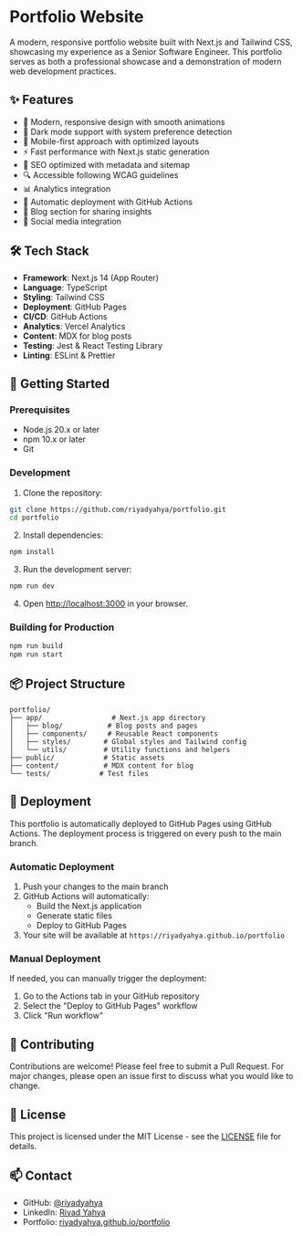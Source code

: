 # Portfolio Website

A modern, responsive portfolio website built with Next.js and Tailwind CSS, showcasing my experience as a Senior Software Engineer. This portfolio serves as both a professional showcase and a demonstration of modern web development practices.

## ✨ Features

- 🎨 Modern, responsive design with smooth animations
- 🌙 Dark mode support with system preference detection
- 📱 Mobile-first approach with optimized layouts
- ⚡ Fast performance with Next.js static generation
- 🎯 SEO optimized with metadata and sitemap
- 🔍 Accessible following WCAG guidelines
- 📊 Analytics integration
- 🔄 Automatic deployment with GitHub Actions
- 📝 Blog section for sharing insights
- 🔗 Social media integration

## 🛠️ Tech Stack

- **Framework**: Next.js 14 (App Router)
- **Language**: TypeScript
- **Styling**: Tailwind CSS
- **Deployment**: GitHub Pages
- **CI/CD**: GitHub Actions
- **Analytics**: Vercel Analytics
- **Content**: MDX for blog posts
- **Testing**: Jest & React Testing Library
- **Linting**: ESLint & Prettier

## 🚀 Getting Started

### Prerequisites

- Node.js 20.x or later
- npm 10.x or later
- Git

### Development

1. Clone the repository:
```bash
git clone https://github.com/riyadyahya/portfolio.git
cd portfolio
```

2. Install dependencies:
```bash
npm install
```

3. Run the development server:
```bash
npm run dev
```

4. Open [http://localhost:3000](http://localhost:3000) in your browser.

### Building for Production

```bash
npm run build
npm run start
```

## 📦 Project Structure

```
portfolio/
├── app/                 # Next.js app directory
│   ├── blog/           # Blog posts and pages
│   ├── components/     # Reusable React components
│   ├── styles/        # Global styles and Tailwind config
│   └── utils/         # Utility functions and helpers
├── public/            # Static assets
├── content/           # MDX content for blog
└── tests/            # Test files
```

## 🚀 Deployment

This portfolio is automatically deployed to GitHub Pages using GitHub Actions. The deployment process is triggered on every push to the main branch.

### Automatic Deployment
1. Push your changes to the main branch
2. GitHub Actions will automatically:
   - Build the Next.js application
   - Generate static files
   - Deploy to GitHub Pages
3. Your site will be available at `https://riyadyahya.github.io/portfolio`

### Manual Deployment
If needed, you can manually trigger the deployment:
1. Go to the Actions tab in your GitHub repository
2. Select the "Deploy to GitHub Pages" workflow
3. Click "Run workflow"

## 🤝 Contributing

Contributions are welcome! Please feel free to submit a Pull Request. For major changes, please open an issue first to discuss what you would like to change.

## 📝 License

This project is licensed under the MIT License - see the [LICENSE](LICENSE) file for details.

## 📫 Contact

- GitHub: [@riyadyahya](https://github.com/riyadyahya)
- LinkedIn: [Riyad Yahya](https://linkedin.com/in/riyadyahya)
- Portfolio: [riyadyahya.github.io/portfolio](https://riyadyahya.github.io/portfolio)
